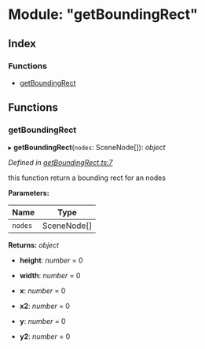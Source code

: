 
# Module: "getBoundingRect"

## Index

### Functions

* [getBoundingRect](_getboundingrect_.md#getboundingrect)

## Functions

###  getBoundingRect

▸ **getBoundingRect**(`nodes`: SceneNode[]): *object*

*Defined in [getBoundingRect.ts:7](https://github.com/figma-plugin-helper-functions/figma-plugin-helpers/blob/e417c28/src/helpers/getBoundingRect.ts#L7)*

 this function return a bounding rect for an nodes

**Parameters:**

Name | Type |
------ | ------ |
`nodes` | SceneNode[] |

**Returns:** *object*

* **height**: *number* = 0

* **width**: *number* = 0

* **x**: *number* = 0

* **x2**: *number* = 0

* **y**: *number* = 0

* **y2**: *number* = 0
